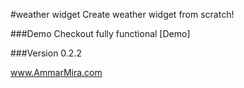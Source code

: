 #weather widget
Create weather widget from scratch!


###Demo
Checkout fully functional [Demo]

###Version
0.2.2


www.AmmarMira.com
